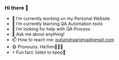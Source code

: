 ### Hi there 👋


<!--**indraaristya/indraaristya** is a ✨ _special_ ✨ repository because its `README.md` (this file) appears on your GitHub profile.

Here are some ideas to get you started:-->

- 🔭 I’m currently working on my Personal Website
- 🌱 I’m currently learning QA Automation tools
- 🤔 I’m looking for help with QA Process
- 💬 Ask me about anything!
- 📫 How to reach me: putuindraaristya@gmail.com
- 😄 Pronouns: He/him👨🏻‍💻
- ⚡ Fun fact: listen to kpop🥶
